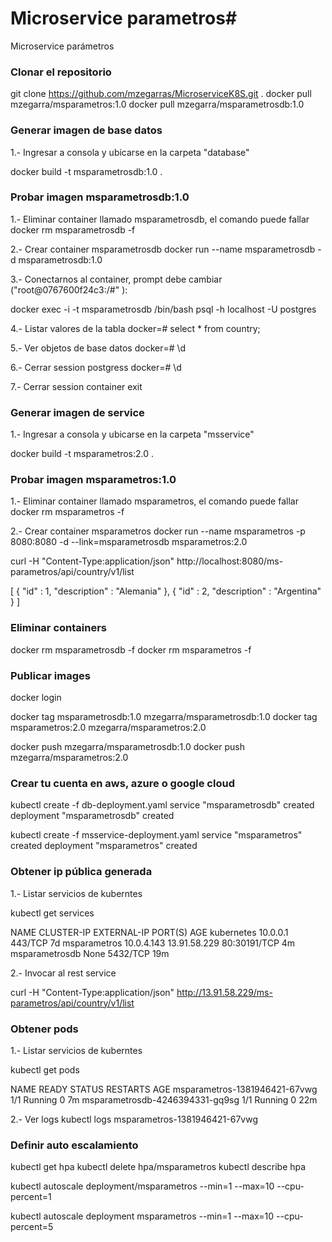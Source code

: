 # Microservice parametros#

Microservice parámetros

### Clonar el repositorio ###
git clone https://github.com/mzegarras/MicroserviceK8S.git .
docker pull mzegarra/msparametros:1.0
docker pull mzegarra/msparametrosdb:1.0

### Generar imagen de base datos ###

1.- Ingresar a consola y ubicarse en la carpeta "database"

docker build -t msparametrosdb:1.0 .

### Probar imagen msparametrosdb:1.0 ###

1.- Eliminar container llamado msparametrosdb, el comando puede fallar
docker rm msparametrosdb -f

2.- Crear container msparametrosdb
docker run --name msparametrosdb -d msparametrosdb:1.0

3.- Conectarnos al container, prompt debe cambiar ("root@0767600f24c3:/#" ):

docker exec -i -t msparametrosdb /bin/bash
psql -h localhost -U postgres

4.- Listar valores de la tabla
docker=# select * from country;

5.- Ver objetos de base datos
docker=# \d

6.- Cerrar session postgress
docker=# \d

7.- Cerrar session container
exit


### Generar imagen de service ###

1.- Ingresar a consola y ubicarse en la carpeta "msservice"

docker build -t msparametros:2.0 .

### Probar imagen msparametros:1.0 ###

1.- Eliminar container llamado msparametros, el comando puede fallar
docker rm msparametros -f

2.- Crear container msparametros
docker run --name msparametros -p 8080:8080 -d --link=msparametrosdb msparametros:2.0

curl -H "Content-Type:application/json" http://localhost:8080/ms-parametros/api/country/v1/list

[ {
  "id" : 1,
  "description" : "Alemania"
}, {
  "id" : 2,
  "description" : "Argentina"
} ]

### Eliminar containers ###
docker rm msparametrosdb -f
docker rm msparametros -f



### Publicar images ###
docker login

docker tag msparametrosdb:1.0 mzegarra/msparametrosdb:1.0
docker tag msparametros:2.0 mzegarra/msparametros:2.0


docker push mzegarra/msparametrosdb:1.0
docker push mzegarra/msparametros:2.0

### Crear tu cuenta en aws, azure o google cloud ###


kubectl create -f db-deployment.yaml
service "msparametrosdb" created
deployment "msparametrosdb" created

kubectl create -f msservice-deployment.yaml
service "msparametros" created
deployment "msparametros" created


### Obtener ip pública generada
1.- Listar servicios de kuberntes 

kubectl get services

NAME             CLUSTER-IP    EXTERNAL-IP     PORT(S)        AGE
kubernetes       10.0.0.1      <none>          443/TCP        7d
msparametros     10.0.4.143    13.91.58.229    80:30191/TCP   4m
msparametrosdb   None          <none>          5432/TCP       19m

2.- Invocar al rest service

curl -H "Content-Type:application/json" http://13.91.58.229/ms-parametros/api/country/v1/list


### Obtener pods
1.- Listar servicios de kuberntes 

kubectl get pods

NAME                              READY     STATUS    RESTARTS   AGE
msparametros-1381946421-67vwg     1/1       Running   0          7m
msparametrosdb-4246394331-gq9sg   1/1       Running   0          22m

2.- Ver logs
kubectl logs msparametros-1381946421-67vwg

### Definir auto escalamiento

kubectl get hpa
kubectl delete hpa/msparametros
kubectl describe hpa


kubectl autoscale deployment/msparametros --min=1 --max=10 --cpu-percent=1

kubectl autoscale deployment msparametros --min=1 --max=10 --cpu-percent=5

